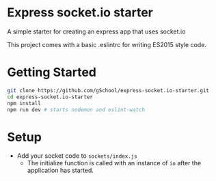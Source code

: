 # Express socket.io starter

A simple starter for creating an express app that uses socket.io

This project comes with a basic .eslintrc for writing ES2015 style code.

# Getting Started

```sh
git clone https://github.com/gSchool/express-socket.io-starter.git
cd express-socket.io-starter
npm install
npm run dev # starts nodemon and eslint-watch
```

# Setup

* Add your socket code to `sockets/index.js`
  * The initialize function is called with an instance of `io` after the application has started.
